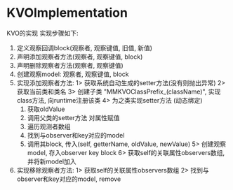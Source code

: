 # KVOImplementation
KVO的实现
实现步骤如下:
1. 定义观察回调block(观察者, 观察键值, 旧值, 新值)
2. 声明添加观察者方法(观察者, 观察键值, block)
3. 声明删除观察者方法(观察者, 观察键值)
4. 创建观察model: 观察者, 观察键值, block
5. 实现添加观察者方法:
  1> 获取系统自动生成的setter方法(没有则抛出异常)
  2> 获取当前类和类名
  3> 创建子类 "MMKVOClassPrefix_(className)", 实现class方法, 向runtime注册该类
  4> 为之类实现setter方法 (动态绑定)
    1) 获取oldValue
    2) 调用父类的setter方法 对属性赋值
    3) 遍历观测者数组
    4) 找到与observer和key对应的model
    5) 调用其block, 传入(self, getterName, oldValue, newValue)
  5> 创建观察model, 存入observer key block
  6> 获取self的关联属性observers数组, 并将新model加入
6. 实现移除观察者方法:
  1> 获取self的关联属性observers数组
  2> 找到与observer和key对应的model, remove
